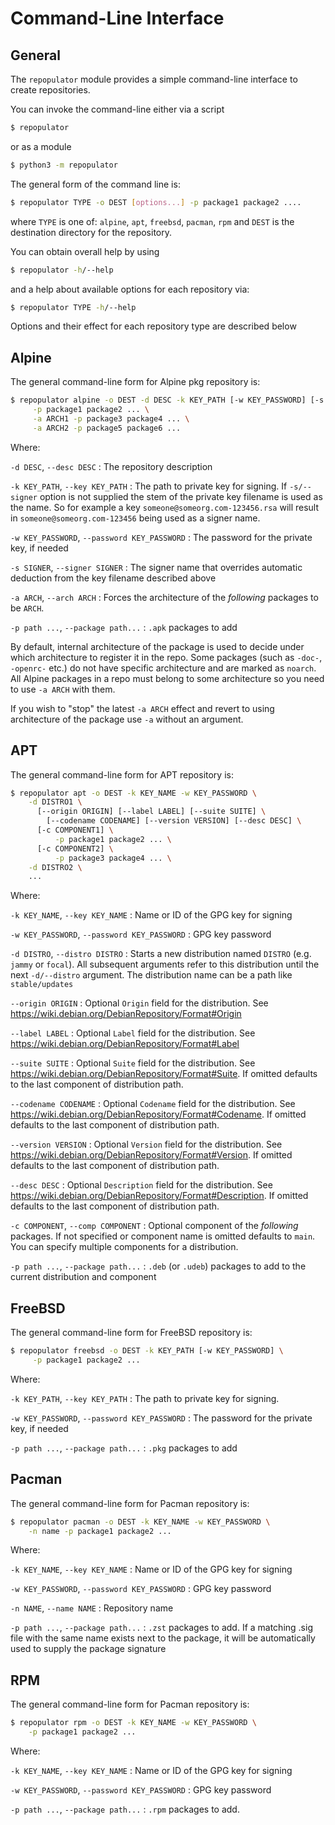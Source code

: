 # Command-Line Interface

## General

The `repopulator` module provides a simple command-line interface to create repositories.

You can invoke the command-line either via a script
```bash
$ repopulator
```
or as a module
```bash
$ python3 -m repopulator
```

The general form of the command line is:

```bash
$ repopulator TYPE -o DEST [options...] -p package1 package2 ....
```

where `TYPE` is one of: `alpine`, `apt`, `freebsd`, `pacman`, `rpm` and `DEST` is the destination directory for the repository.

You can obtain overall help by using
```bash
$ repopulator -h/--help
```

and a help about available options for each repository via:
```bash
$ repopulator TYPE -h/--help
```

Options and their effect for each repository type are described below

## Alpine

The general command-line form for Alpine pkg repository is:

```bash
$ repopulator alpine -o DEST -d DESC -k KEY_PATH [-w KEY_PASSWORD] [-s SIGNER] \
     -p package1 package2 ... \
     -a ARCH1 -p package3 package4 ... \
     -a ARCH2 -p package5 package6 ...

```

Where:

`-d DESC`, `--desc DESC`
: The repository description

`-k KEY_PATH`, `--key KEY_PATH`
: The path to private key for signing. If `-s/--signer` option is not supplied the stem of the private key filename is used as the name. So for example a key `someone@someorg.com-123456.rsa` will result in `someone@someorg.com-123456` being used as a signer name.

`-w KEY_PASSWORD`, `--password KEY_PASSWORD`
: The password for the private key, if needed

`-s SIGNER`, `--signer SIGNER`
: The signer name that overrides automatic deduction from the key filename described above

`-a ARCH`, `--arch ARCH`
: Forces the architecture of the _following_ packages to be `ARCH`. 

`-p path ...`, `--package path...`
: `.apk` packages to add

By default, internal architecture of the package is used to decide under which architecture to register it in the repo. 
Some packages (such as `-doc-`, `-openrc-` etc.) do not have specific architecture and are marked as `noarch`. All Alpine packages in a repo must belong to some architecture so you need to use `-a ARCH` with them. 

If you wish to "stop" the latest `-a ARCH` effect and revert to using architecture of the package use `-a` without an argument.

## APT

The general command-line form for APT repository is:

```bash
$ repopulator apt -o DEST -k KEY_NAME -w KEY_PASSWORD \
    -d DISTRO1 \
      [--origin ORIGIN] [--label LABEL] [--suite SUITE] \
        [--codename CODENAME] [--version VERSION] [--desc DESC] \
      [-c COMPONENT1] \
          -p package1 package2 ... \
      [-c COMPONENT2] \
          -p package3 package4 ... \
    -d DISTRO2 \
    ...
```

Where:

`-k KEY_NAME`, `--key KEY_NAME`
: Name or ID of the GPG key for signing

`-w KEY_PASSWORD`, `--password KEY_PASSWORD`
: GPG key password

`-d DISTRO`, `--distro DISTRO`
: Starts a new distribution named `DISTRO` (e.g. `jammy` or `focal`). All subsequent arguments refer to this distribution until the next `-d/--distro` argument. The distribution name can be a path like `stable/updates`

`--origin ORIGIN`
: Optional `Origin` field for the distribution. See https://wiki.debian.org/DebianRepository/Format#Origin

`--label LABEL`
: Optional `Label` field for the distribution. See https://wiki.debian.org/DebianRepository/Format#Label

`--suite SUITE`
: Optional `Suite` field for the distribution. See https://wiki.debian.org/DebianRepository/Format#Suite. If omitted defaults to the last component of distribution path.

`--codename CODENAME`
: Optional `Codename` field for the distribution. See https://wiki.debian.org/DebianRepository/Format#Codename. If omitted defaults to the last component of distribution path.

`--version VERSION`
: Optional `Version` field for the distribution. See https://wiki.debian.org/DebianRepository/Format#Version. If omitted defaults to the last component of distribution path.

`--desc DESC`
: Optional `Description` field for the distribution. See https://wiki.debian.org/DebianRepository/Format#Description. If omitted defaults to the last component of distribution path.

`-c COMPONENT`, `--comp COMPONENT`
: Optional component of the _following_ packages. If not specified or component name is omitted defaults to `main`. You can specify multiple components for a distribution. 

`-p path ...`, `--package path...`
: `.deb` (or `.udeb`) packages to add to the current distribution and component

## FreeBSD

The general command-line form for FreeBSD repository is:

```bash
$ repopulator freebsd -o DEST -k KEY_PATH [-w KEY_PASSWORD] \
     -p package1 package2 ... 
```

Where:

`-k KEY_PATH`, `--key KEY_PATH`
: The path to private key for signing. 

`-w KEY_PASSWORD`, `--password KEY_PASSWORD`
: The password for the private key, if needed

`-p path ...`, `--package path...`
: `.pkg` packages to add


## Pacman

The general command-line form for Pacman repository is:

```bash
$ repopulator pacman -o DEST -k KEY_NAME -w KEY_PASSWORD \
    -n name -p package1 package2 ...
```

Where:

`-k KEY_NAME`, `--key KEY_NAME`
: Name or ID of the GPG key for signing

`-w KEY_PASSWORD`, `--password KEY_PASSWORD`
: GPG key password

`-n NAME`, `--name NAME`
: Repository name

`-p path ...`, `--package path...`
: `.zst` packages to add. If a matching .sig file with the same name exists next to the package, it will be automatically used to supply the package signature

## RPM

The general command-line form for Pacman repository is:

```bash
$ repopulator rpm -o DEST -k KEY_NAME -w KEY_PASSWORD \
    -p package1 package2 ...
```

Where:

`-k KEY_NAME`, `--key KEY_NAME`
: Name or ID of the GPG key for signing

`-w KEY_PASSWORD`, `--password KEY_PASSWORD`
: GPG key password

`-p path ...`, `--package path...`
: `.rpm` packages to add. 
